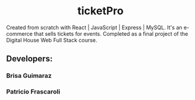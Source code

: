 <h1 align="center"> ticketPro </h1>
Created from scratch with React | JavaScript | Express | MySQL. 
It's an e-commerce that sells tickets for events. Completed as a final project of the Digital House Web Full Stack course.

## Developers:
### Brisa Guimaraz
### Patricio Frascaroli
